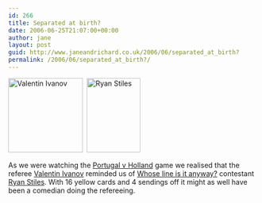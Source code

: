 ```yaml
---
id: 266
title: Separated at birth?
date: 2006-06-25T21:07:00+00:00
author: jane
layout: post
guid: http://www.janeandrichard.co.uk/2006/06/separated_at_birth?
permalink: /2006/06/separated_at_birth?/
---
```

<img src="http://us.news1.yimg.com/us.yimg.com/i/fifa/06/t/ref/l/37294.jpg" height="150" width="150" alt="Valentin Ivanov" />&#160;&#160;<img src="http://upload.wikimedia.org/wikipedia/en/thumb/3/3e/Ryan_stiles_publicity_photo.jpg/180px-Ryan_stiles_publicity_photo.jpg" height="150" width="108" alt="Ryan Stiles" />

As we were watching the [Portugal v Holland](http://news.bbc.co.uk/sport1/hi/football/world_cup_2006/4991538.stm) game we realised that the referee [Valentin Ivanov](http://fifaworldcup.yahoo.com/06/en/w/ref/37294_IVANOV_Valentin.html) reminded us of [Whose line is it anyway?](http://en.wikipedia.org/wiki/Whose_Line_is_it_Anyway%3F) contestant [Ryan Stiles](http://en.wikipedia.org/wiki/Ryan_Stiles). With 16 yellow cards and 4 sendings off it might as well have been a comedian doing the refereeing.